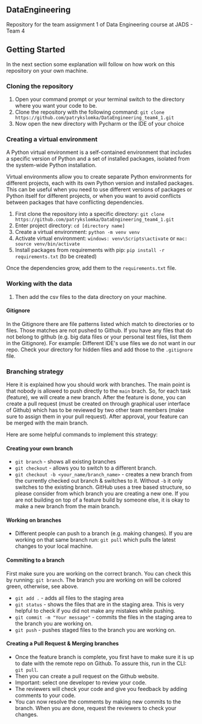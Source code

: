 ## DataEngineering
Repository for the team assignment 1 of Data Engineering course at JADS - Team 4

## Getting Started

In the next section some explanation will follow on how work on this repository on your own machine.

### Cloning the repository

1. Open your command prompt or your terminal switch to the directory where you want your code to be.
2. Clone the repository with the following command: `git clone https://github.com/patrykslomka/DataEngineering_team4_1.git`
3. Now open the new directory with Pycharm or the IDE of your choice

### Creating a virtual environment

A Python virtual environment is a self-contained environment that includes a specific version of Python and a set of
installed packages, isolated from the system-wide Python installation.

Virtual environments allow you to create separate Python environments for different projects, each with its own Python
version and installed packages. This can be useful when you need to use different versions of packages or Python itself
for different projects, or when you want to avoid conflicts between packages that have conflicting dependencies.

1. First clone the repository into a specific directory: `git clone https://github.com/patrykslomka/DataEngineering_team4_1.git`
2. Enter project directory: `cd [directory name]`
3. Create a virtual environment: `python -m venv venv`
4. Activate virtual environment: `windows: venv\Scripts\activate` or `mac: source venv/bin/activate`
5. Install packages from requirements with pip: `pip install -r requirements.txt` (to be created)

Once the dependencies grow, add them to the `requirements.txt` file.

### Working with the data

1. Then add the csv files to the data directory on your machine.

#### Gitignore

In the Gitignore there are file patterns listed which match to directories or to files. Those matches are not pushed to
Github. If you have any files that do not belong to github (e.g. big data files or your personal test files, list them
in the Gitignore). For example: Different IDE's use files we do not want in our repo. Check your directory for hidden
files and add those to the `.gitignore` file.

### Branching strategy

Here it is explained how you should work with branches. The main point is that nobody is allowed to push directly to the
`main` brach. So, for each task (feature), we will create a new branch. After the feature is done, you can create a pull
request (must be created on through graphical user interface of Github) which has to be reviewed by two other team members (make sure to assign them in your pull request). After approval, your feature can be merged with the main branch.

Here are some helpful commands to implement this strategy:

#### Creating your own branch

- `git branch` - shows all existing branches
- `git checkout` - allows you to switch to a different branch.
- `git checkout -b <your_name/branch_name>` - creates a new branch from the currently checked out branch & switches to it.
  Without `-b` it only switches to the existing branch. GitHub uses a tree based structure, so please consider from
  which branch you are creating a new one. If you are not building on top of a feature build by someone else, it is okay 
to make a new branch from the main branch.

#### Working on branches

- Different people can push to a branch (e.g. making changes). If you are working on that same branch run: `git pull`
  which pulls the latest changes to your local machine.

#### Commiting to a branch
First make sure you are working on the correct branch. You can check this by running: `git branch`. The branch you
are working on will be colored green, otherwise, see above.
- `git add .` - adds all files to the staging area
- `git status` - shows the files that are in the staging area. This is very helpful to check if you did not make any
  mistakes while pushing.
- `git commit -m "Your message"` - commits the files in the staging area to the branch you are working on.
- `git push` - pushes staged files to the branch you are working on.

#### Creating a Pull Request & Merging branches

- Once the feature branch is complete, you first have to make sure it is up to date with the remote repo on Github. To
  assure this, run in the CLI: `git pull`.
- Then you can create a pull request on the Github website.
- Important: select one developer to review your code.
- The reviewers will check your code and give you feedback by adding comments to your code.
- You can now resolve the comments by making new commits to the branch. When you are done, request the reviewers to
check your changes.
